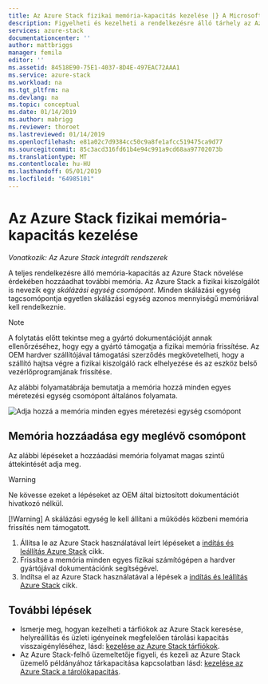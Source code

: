 ```yaml
---
title: Az Azure Stack fizikai memória-kapacitás kezelése |} A Microsoft Docs
description: Figyelheti és kezelheti a rendelkezésre álló tárhely az Azure Stackhez.
services: azure-stack
documentationcenter: ''
author: mattbriggs
manager: femila
editor: ''
ms.assetid: 84518E90-75E1-4037-8D4E-497EAC72AAA1
ms.service: azure-stack
ms.workload: na
ms.tgt_pltfrm: na
ms.devlang: na
ms.topic: conceptual
ms.date: 01/14/2019
ms.author: mabrigg
ms.reviewer: thoroet
ms.lastreviewed: 01/14/2019
ms.openlocfilehash: e81a02c7d9384cc50c9a8fe1afcc519475ca9d77
ms.sourcegitcommit: 85c3acd316fd61b4e94c991a9cd68aa97702073b
ms.translationtype: MT
ms.contentlocale: hu-HU
ms.lasthandoff: 05/01/2019
ms.locfileid: "64985101"
---
```

# <a name="manage-physical-memory-capacity-for-azure-stack"></a>Az Azure Stack fizikai memória-kapacitás kezelése

*Vonatkozik: Az Azure Stack integrált rendszerek*

A teljes rendelkezésre álló memória-kapacitás az Azure Stack növelése érdekében hozzáadhat további memória. Az Azure Stack a fizikai kiszolgálót is nevezik egy *skálázási egység csomópont*. Minden skálázási egység tagcsomópontja egyetlen skálázási egység azonos mennyiségű memóriával kell rendelkeznie.

> [!note]  
> A folytatás előtt tekintse meg a gyártó dokumentációját annak ellenőrzéséhez, hogy egy a gyártó támogatja a fizikai memória frissítése. Az OEM hardver szállítójával támogatási szerződés megkövetelheti, hogy a szállító hajtsa végre a fizikai kiszolgáló rack elhelyezése és az eszköz belső vezérlőprogramjának frissítése.

Az alábbi folyamatábrája bemutatja a memória hozzá minden egyes méretezési egység csomópont általános folyamata.

![Adja hozzá a memória minden egyes méretezési egység csomópont](media/azure-stack-manage-storage-physical-capacity/process-to-add-memory-to-scale-unit.png)

## <a name="add-memory-to-an-existing-node"></a>Memória hozzáadása egy meglévő csomópont
Az alábbi lépéseket a hozzáadási memória folyamat magas szintű áttekintését adja meg. 

> [!Warning]
> Ne kövesse ezeket a lépéseket az OEM által biztosított dokumentációt hivatkozó nélkül.
> 
> [!Warning]
> A skálázási egység le kell állítani a működés közbeni memória frissítés nem támogatott.

1. Állítsa le az Azure Stack használatával leírt lépéseket a [indítás és leállítás Azure Stack](azure-stack-start-and-stop.md) cikk.
2. Frissítse a memória minden egyes fizikai számítógépen a hardver gyártójával dokumentációnk segítségével.
3. Indítsa el az Azure Stack használatával a lépések a [indítás és leállítás Azure Stack](azure-stack-start-and-stop.md) cikk.

## <a name="next-steps"></a>További lépések

 - Ismerje meg, hogyan kezelheti a tárfiókok az Azure Stack keresése, helyreállítás és üzleti igényeinek megfelelően tárolási kapacitás visszaigényléséhez, lásd: [kezelése az Azure Stack tárfiókok](azure-stack-manage-storage-accounts.md).
 - Az Azure Stack-felhő üzemeltetője figyeli, és kezeli az Azure Stack üzemelő példányához tárkapacitása kapcsolatban lásd: [kezelése az Azure Stack a tárolókapacitás](azure-stack-manage-storage-shares.md). 
